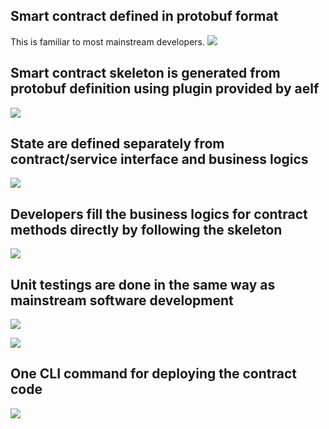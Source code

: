 
## Smart contract defined in protobuf format
This is familiar to most mainstream developers.
![](./images/proto.png)

## Smart contract skeleton is generated from protobuf definition using plugin provided by aelf
![](./images/generate_contract_skeleton.png)

## State are defined separately from contract/service interface and business logics
![](./images/state_defined_separately.png)

## Developers fill the business logics for contract methods directly by following the skeleton
![](./images/fill_contract_logics.png)

## Unit testings are done in the same way as mainstream software development
![](./images/do_unit_testing_like_regular_software_1.png)

![](./images/do_unit_testing_like_regular_software_2.png)

## One CLI command for deploying the contract code
![](./images/cli_for_deployment_and_interaction.png)